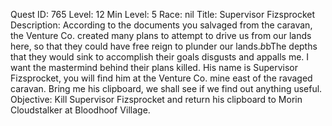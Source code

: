 Quest ID: 765
Level: 12
Min Level: 5
Race: nil
Title: Supervisor Fizsprocket
Description: According to the documents you salvaged from the caravan, the Venture Co. created many plans to attempt to drive us from our lands here, so that they could have free reign to plunder our lands.$b$bThe depths that they would sink to accomplish their goals disgusts and appalls me. I want the mastermind behind their plans killed. His name is Supervisor Fizsprocket, you will find him at the Venture Co. mine east of the ravaged caravan. Bring me his clipboard, we shall see if we find out anything useful.
Objective: Kill Supervisor Fizsprocket and return his clipboard to Morin Cloudstalker at Bloodhoof Village.
